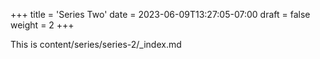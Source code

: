 +++
title = 'Series Two'
date = 2023-06-09T13:27:05-07:00
draft = false
weight = 2
+++

This is content/series/series-2/_index.md
